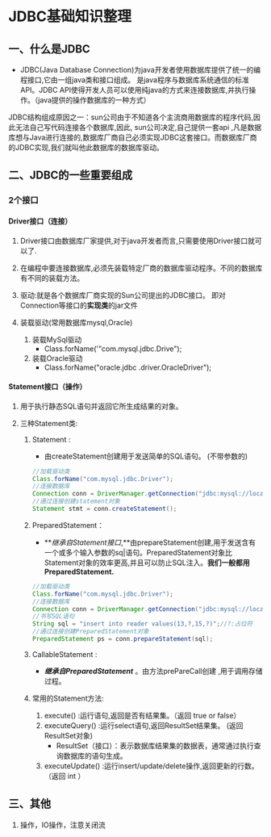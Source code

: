 # JDBC基础知识整理

## 一、什么是JDBC

- JDBC(Java Database Connection)为java开发者使用数据库提供了统一的编程接口,它由一组java类和接口组成。 是java程序与数据库系统通信的标准API。JDBC API使得开发人员可以使用纯java的方式来连接数据库,并执行操作。（java提供的操作数据库的一种方式）

JDBC结构组成原因之一：sun公司由于不知道各个主流商用数据库的程序代码,因此无法自己写代码连接各个数据库,因此, sun公司决定,自己提供一套api ,凡是数据库想与Java进行连接的,数据库厂商自己必须实现JDBC这套接口。而数据库厂商的JDBC实现,我们就叫他此数据库的数据库驱动。

## 二、JDBC的一些重要组成

### 2个接口

#### Driver接口（连接）

1. Driver接口由数据库厂家提供,对于java开发者而言,只需要使用Driver接口就可以了.

2. 在编程中要连接数据库,必须先装载特定厂商的数据库驱动程序。不同的数据库有不同的装载方法。
3. 驱动:就是各个数据库厂商实现的Sun公司提出的JDBC接口。 即对Connection等接口的**实现类**的jar文件
4. 装载驱动(常用数据库mysql,Oracle)
   1. 装载MySql驱动
      - Class.forName('"com.mysql.jdbc.Drive");
   2. 装载Oracle驱动
      - Class.forName("oracle.jdbc .driver.OracleDriver");

#### Statement接口（操作）

1. 用于执行静态SQL语句并返回它所生成结果的对象。

2. 三种Statement类:

   1. Statement :

      - 由createStatement创建用于发送简单的SQL语句。 (不带参数的)

      ~~~java
      //加载驱动类
      Class.forName("com.mysql.jdbc.Driver");
      //连接数据库
      Connection conn = DriverManager.getConnection("jdbc:mysql://localhost:3306/library","root","");
      //通过连接创建statement对象
      Statement stmt = conn.createStatement(); 
      ~~~

   2. PreparedStatement：

      - ***继承自Statement接口*,**由prepareStatement创建,用于发送含有一个或多个输入参数的sq|语句。PreparedStatement对象比Statement对象的效率更高,并且可以防止SQL注入。**我们一般都用PreparedStatement.**

      ~~~java
      //加载驱动类
      Class.forName("com.mysql.jdbc.Driver");
      //连接数据库
      Connection conn = DriverManager.getConnection("jdbc:mysql://localhost:3306/library","root","");
      //书写SQL语句
      String sql = "insert into reader values(13,?,15,?)";//?:占位符
      //通过连接创建PreparedStatement对象
      PreparedStatement ps = conn.prepareStatement(sql);
      ~~~

   3. CallableStatement :

      - ***继承自PreparedStatement*** 。由方法prePareCall创建 ,用于调用存储过程。

   4. 常用的Statement方法:

      1. execute() :运行语句,返回是否有结果集。（返回 true or false）
      2. executeQuery() :运行select语句,返回ResultSet结果集。 (返回 ResultSet对象)
         - ResultSet（接口）：表示数据库结果集的数据表，通常通过执行查询数据库的语句生成。
      3. executeUpdate() :运行insert/update/delete操作,返回更新的行数。（返回 int ）

## 三、其他

1. 操作，IO操作，注意关闭流